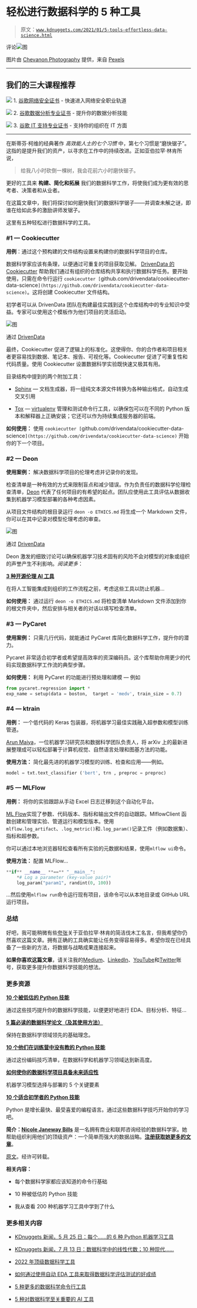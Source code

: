 # 轻松进行数据科学的 5 种工具

> 原文：[`www.kdnuggets.com/2021/01/5-tools-effortless-data-science.html`](https://www.kdnuggets.com/2021/01/5-tools-effortless-data-science.html)

评论![图](img/0163182db1e56476361e30fdb5a854d2.png)

图片由 [Chevanon Photography](https://www.pexels.com/@chevanon?utm_content=attributionCopyText&utm_medium=referral&utm_source=pexels) 提供，来自 [Pexels](https://www.pexels.com/photo/art-blur-cappuccino-close-up-302899/?utm_content=attributionCopyText&utm_medium=referral&utm_source=pexels)

* * *

## 我们的三大课程推荐

![](img/0244c01ba9267c002ef39d4907e0b8fb.png) 1\. [谷歌网络安全证书](https://www.kdnuggets.com/google-cybersecurity) - 快速进入网络安全职业轨道

![](img/e225c49c3c91745821c8c0368bf04711.png) 2\. [谷歌数据分析专业证书](https://www.kdnuggets.com/google-data-analytics) - 提升你的数据分析技能

![](img/0244c01ba9267c002ef39d4907e0b8fb.png) 3\. [谷歌 IT 支持专业证书](https://www.kdnuggets.com/google-itsupport) - 支持你的组织在 IT 方面

* * *

在斯蒂芬·柯维的经典著作 *高效能人士的七个习惯* 中，第七个习惯是“磨快锯子”。这指的是提升我们的资产，以寻求在工作中的持续改进。正如亚伯拉罕·林肯所说，

> 给我八小时砍倒一棵树，我会花前六小时磨快锯子。

更好的工具来 **构建、简化和拓展** 我们的数据科学工作，将使我们成为更有效的思考者、决策者和从业者。

在这篇文章中，我们将探讨如何磨快我们的数据科学锯子——并调查未解之谜，即谁在给如此多的激励讲师发锯子。

这里有五种轻松进行数据科学的工具。

### #1 — Cookiecutter

**用例**：通过这个预构建的文件结构设置来构建你的数据科学项目的仓库。

数据科学家应该有条理，以便通过可重复的项目获取见解。 [DrivenData 的 Cookiecutter](https://drivendata.github.io/cookiecutter-data-science/) 帮助我们通过有组织的仓库结构共享和执行数据科学任务。要开始使用，只需在命令行运行 `cookiecutter [`github.com/drivendata/cookiecutter-data-science`](https://github.com/drivendata/cookiecutter-data-science)`。这将创建 Cookiecutter 文件结构。

初学者可以从 DrivenData 团队在构建最佳实践到这个仓库结构中的专业知识中受益。专家可以使用这个模板作为他们项目的灵活启动。

![图](img/e3c7e43e2b0a04641eb00fb5aa7c1c32.png)

通过 [DrivenData](https://drivendata.github.io/cookiecutter-data-science/)

最终，Cookiecutter 促进了逻辑上的标准化。这使得你、你的合作者和项目相关者更容易找到数据、笔记本、报告、可视化等。Cookiecutter 促进了可重复性和代码质量。使用 Cookiecutter 设置数据科学实验既快速又极其有用。

目录结构中提到的两个附加工具：

+   [Sphinx](https://www.sphinx-doc.org/en/master/) — 文档生成器，将一组纯文本源文件转换为各种输出格式，自动生成交叉引用

+   [Tox](https://tox.readthedocs.io/en/latest/) — [virtualenv](https://towardsdatascience.com/10-underrated-python-skills-dfdff5741fdf) 管理和测试命令行工具，以确保包可以在不同的 Python 版本和解释器上正确安装；它还可以作为持续集成服务器的前端。

**如何使用：** 使用 `cookiecutter [`github.com/drivendata/cookiecutter-data-science`](https://github.com/drivendata/cookiecutter-data-science)` 开始你的下一个项目。

### #2 — Deon

**使用案例：** 解决数据科学项目的伦理考虑并记录你的发现。

检查清单是一种有效的方式来限制盲点和减少错误。作为负责任的数据科学伦理检查清单，[Deon](https://deon.drivendata.org/) 代表了任何项目的有希望的起点。团队应使用此工具评估从数据收集到机器学习模型部署的各种考虑因素。

从项目文件结构的根目录运行 `deon -o ETHICS.md` 将生成一个 Markdown 文件，你可以在其中记录对模型伦理考虑的审查。

![图](img/718dcc7a86ae3f739e8c42a3cf0065a8.png)

通过 [DrivenData](https://www.drivendata.org/)

Deon 激发的细致讨论可以确保机器学习技术固有的风险不会对模型的对象或组织的声誉产生不利影响。*阅读更多*：

[**3 种开源伦理 AI 工具**](https://medium.com/atlas-research/ethical-ai-tools-b9d276a49fea)

在将人工智能集成到组织的工作流程之前，考虑这些工具以防止机器…

**如何使用：** 通过运行 `deon -o ETHICS.md` 将检查清单 Markdown 文件添加到你的根文件夹中，然后安排与相关者的对话以填写检查清单。

### #3 — PyCaret

**使用案例：** 只需几行代码，就能通过 PyCaret 库简化数据科学工作，提升你的潜力。

Pycaret 非常适合初学者或希望提高效率的资深编码员。这个库帮助你用更少的代码实现数据科学工作流的典型步骤。

**如何使用：** 利用 PyCaret 的功能进行预处理和建模 — 例如

```py
from pycaret.regression import *
exp_name = setup(data = boston,  target = 'medv', train_size = 0.7)
```

### #4 — ktrain

**用例：** 一个低代码的 Keras 包装器，将机器学习最佳实践融入超参数和模型训练管道。

[Arun Maiya](https://medium.com/u/4581d07591d5?source=post_page-----f16ecd91c95d--------------------------------)，一位机器学习研究员和数据科学团队负责人，将 arXiv 上的最新进展整理成可以轻松部署于计算机视觉、自然语言处理和图基方法的功能。

**使用方法：** 简化最先进的机器学习模型的训练、检查和应用——例如。

```py
model = txt.text_classifier ('bert', trn , preproc = preproc)
```

### #5 — MLFlow

**用例：** 将你的实验跟踪从手动 Excel 日志迁移到这个自动化平台。

[ML Flow](https://mlflow.org/docs/latest/index.html)实现了参数、代码版本、指标和输出文件的自动跟踪。MlflowClient 函数创建和管理实验、管道运行和模型版本。使用`mlflow.log_artifact`、`.log_metric()`和`.log_param()`记录工件（例如数据集）、指标和超参数。

你可以通过本地浏览器轻松查看所有实验的元数据和结果，使用`mlflow ui`命令。

**使用方法：** 配置 MLFlow…

```py
**if** __name__ **==** "__main__":
    *# Log a parameter (key-value pair)*
    log_param("param1", randint(0, 100))
```

…然后使用`mlflow run`命令运行现有项目，该命令可以从本地目录或 GitHub URL 运行项目。

### 总结

好吧，我可能稍微有些[夸张](https://quoteinvestigator.com/2014/03/29/sharp-axe/)关于亚伯拉罕·林肯的简洁伐木工名言，但我希望你仍然喜欢这篇文章。拥有正确的工具确实能让任务变得容易得多。希望你现在已经具备了一些新的方法，将数据与战略成果连接起来。

**如果你喜欢这篇文章**，请关注我的[Medium](https://medium.com/@nicolejaneway)、[LinkedIn](http://www.linkedin.com/in/nicole-janeway-bills)、[YouTube](https://www.youtube.com/channel/UCO6JE24WY82TKabcGI8mA0Q?view_as=subscriber)和[Twitter](https://twitter.com/Nicole_Janeway)账号，获取更多提升你数据科学技能的想法。

### 更多资源

[**10 个被低估的 Python 技能**](https://towardsdatascience.com/10-underrated-python-skills-dfdff5741fdf)

通过这些技巧提升你的数据科学技能，以便更好地进行 EDA、目标分析、特征…

[**5 篇必读的数据科学论文（及其使用方法）**](https://towardsdatascience.com/must-read-data-science-papers-487cce9a2020)

保持在数据科学领域领先的基础理念。

[**10 个他们在训练营中没有教的 Python 技能**](https://towardsdatascience.com/10-python-skills-419e5e4c4d66)

通过这份编码技巧清单，在数据科学和机器学习领域达到新高度。

[**如何使你的数据科学项目具备未来适应性**](https://towardsdatascience.com/model-selection-and-deployment-cf754459f7ca)

机器学习模型选择与部署的 5 个关键要素

[**10 个适合初学者的 Python 技能**](https://towardsdatascience.com/10-python-skills-beginners-3066305f0d3c)

Python 是增长最快、最受喜爱的编程语言。通过这些数据科学技巧开始你的学习吧。

**简介：[Nicole Janeway Bills](https://www.linkedin.com/in/nicole-janeway-bills/)** 是一名拥有商业和联邦咨询经验的数据科学家。她帮助组织利用他们的顶级资产：一个简单而强大的数据战略。[**注册获取她更多的文章**](https://page.co/ahje9p)。

[原文](https://towardsdatascience.com/data-science-tools-f16ecd91c95d)。经许可转载。

**相关内容：**

+   每个数据科学家都应该知道的命令行基础

+   10 种被低估的 Python 技能

+   我从查看 200 种机器学习工具中学到了什么

### 更多相关内容

+   [KDnuggets 新闻，5 月 25 日：每个……的 6 种 Python 机器学习工具](https://www.kdnuggets.com/2022/n21.html)

+   [KDnuggets 新闻，7 月 13 日：数据科学中的线性代数；10 种现代……](https://www.kdnuggets.com/2022/n28.html)

+   [2022 年顶级数据科学工具](https://www.kdnuggets.com/2022/03/top-data-science-tools-2022.html)

+   [如何通过使用自动 EDA 工具来取得数据科学评估测试的好成绩](https://www.kdnuggets.com/2022/04/ace-data-science-assessment-test-automatic-eda-tools.html)

+   [5 种更多的数据科学命令行工具](https://www.kdnuggets.com/2023/03/5-command-line-tools-data-science.html)

+   [5 种对数据科学至关重要的 AI 工具](https://www.kdnuggets.com/2023/04/5-essential-ai-tools-data-science.html)
